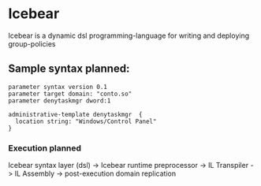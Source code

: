 # Icebear
Icebear is a dynamic dsl programming-language for writing and deploying group-policies

## Sample syntax planned:

```
parameter syntax version 0.1
parameter target domain: "conto.so"
parameter denytaskmgr dword:1

administrative-template denytaskmgr  {
  location string: "Windows/Control Panel"
}
```

### Execution planned

Icebear syntax layer (dsl) -> Icebear runtime preprocessor -> IL Transpiler -> IL Assembly -> post-execution domain replication
 
